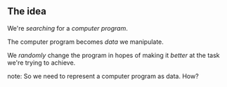 ## The idea

We're _searching_ for a _computer program_.

The computer program becomes _data_ we manipulate.

We _randomly_ change the program in hopes of making it _better_ at
the task we're trying to achieve.

note:
    So we need to represent a computer program as data. How?
